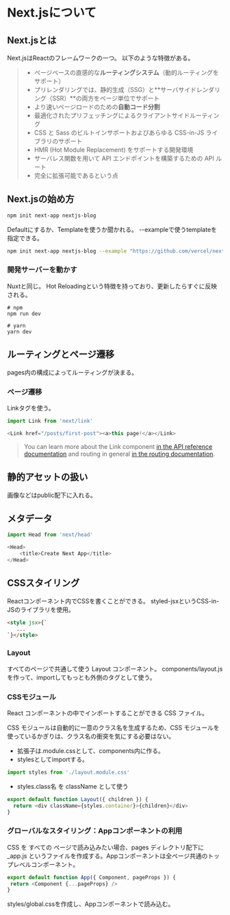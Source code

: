 # Next.jsについて
## Next.jsとは
Next.jsはReactのフレームワークの一つ。
以下のような特徴がある。

> * ページベースの直感的な**ルーティングシステム**（動的ルーティングをサポート）
> * プリレンダリングでは、静的生成（SSG）と**サーバサイドレンダリング（SSR）**の両方をページ単位でサポート
> * より速いページロードのための**自動コード分割**
> * 最適化されたプリフェッチングによるクライアントサイドルーティング
> * CSS と Sass のビルトインサポートおよびあらゆる CSS-in-JS ライブラリのサポート
> * HMR (Hot Module Replacement) をサポートする開発環境
> * サーバレス関数を用いて API エンドポイントを構築するための API ルート
> * 完全に拡張可能であるという点

## Next.jsの始め方
```bash
npm init next-app nextjs-blog
```

Defaultにするか、Templateを使うか聞かれる。
--exampleで使うtemplateを指定できる。

```bash
npm init next-app nextjs-blog --example "https://github.com/vercel/next-learn-starter/tree/master/learn-starter"
```

### 開発サーバーを動かす
Nuxtと同じ。 Hot Reloadingという特徴を持っており、更新したらすぐに反映される。
```
# npm
npm run dev

# yarn
yarn dev
```

## ルーティングとページ遷移
pages内の構成によってルーティングが決まる。
### ページ遷移
Linkタグを使う。
```js
import Link from 'next/link'

<Link href="/posts/first-post"><a>this page!</a></Link>
```
> You can learn more about the Link component [in the API reference documentation](https://nextjs.org/docs/api-reference/next/link) and routing in general [in the routing documentation](https://nextjs.org/docs/routing/introduction).

## 静的アセットの扱い
画像などはpublic配下に入れる。

## メタデータ
```js
import Head from 'next/head'

<Head>
    <title>Create Next App</title>
</Head>
```

## CSSスタイリング
Reactコンポーネント内でCSSを書くことができる。
styled-jsxというCSS-in-JSのライブラリを使用。
```html
<style jsx>{`
   ...
`}</style>
```

### Layout
すべてのページで共通して使う Layout コンポーネント。
components/layout.jsを作って、importしてもっとも外側のタグとして使う。

### CSSモジュール
React コンポーネントの中でインポートすることができる CSS ファイル。

CSS モジュールは自動的に一意のクラス名を生成するため、CSS モジュールを使っているかぎりは、クラス名の衝突を気にする必要はない。
* 拡張子は.module.cssとして、components内に作る。
* stylesとしてimportする。
```js
import styles from './layout.module.css'
```
* styles.class名 を className として使う
```js
export default function Layout({ children }) {
  return <div className={styles.container}>{children}</div>
}
```

### グローバルなスタイリング：Appコンポーネントの利用
 CSS を すべての ページで読み込みたい場合、pages ディレクトリ配下に _app.js というファイルを作成する。Appコンポーネントは全ページ共通のトップレベルコンポーネント。
 ```js
export default function App({ Component, pageProps }) {
  return <Component {...pageProps} />
}
 ```
styles/global.cssを作成し、Appコンポーネントで読み込む。